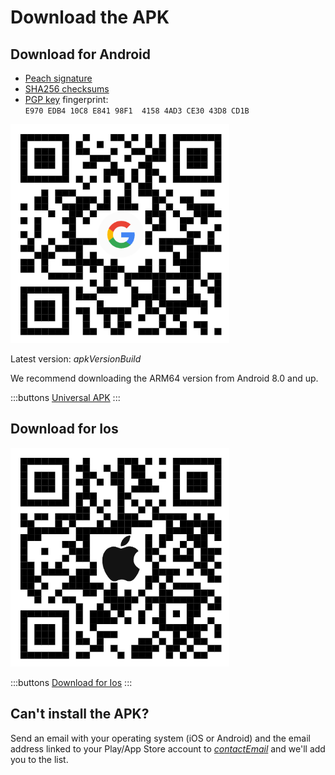 # Download the APK

## Download for Android

- [Peach signature]($apkSignaturesUrl$)
- [SHA256 checksums]($apkChecksumsUrl$)
- [PGP key](https://keys.openpgp.org/vks/v1/by-fingerprint/E970EDB410C8E84198F141584AD3CE3043D8CD1B) fingerprint:<br>
  `E970 EDB4 10C8 E841 98F1  4158 4AD3 CE30 43D8 CD1B`

<img src="/icons/qrcode_android.png"  width="350">

Latest version: $apkVersionBuild$

We recommend downloading the ARM64 version from Android 8.0 and up.

:::buttons
[Universal APK]($apkUrl$)
:::

## Download for Ios

<img src="/icons/qrcode_apple.png"  width="350">

:::buttons
[Download for Ios](https://testflight.apple.com/join/wfSPFEWG)
:::

## Can't install the APK?

Send an email with your operating system (iOS or Android) and the email address linked to your Play/App Store account to
[$contactEmail$](mailto:$contactEmail$) and we'll add you to the list.
